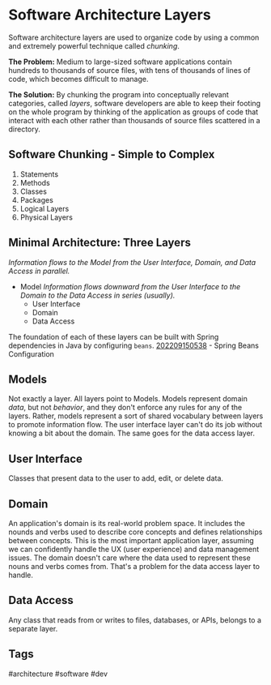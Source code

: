 # Software Architecture Layers

Software architecture layers are used to organize code by using a common and extremely powerful technique called *chunking*. 

**The Problem:** Medium to large-sized software applications contain hundreds to thousands of source files, with tens of thousands of lines of code, which becomes difficult to manage.  

**The Solution:** By chunking the program into conceptually relevant categories, called *layers*, software developers are able to keep their footing on the whole program by thinking of the application as groups of code that interact with each other rather than thousands of source files scattered in a directory.

## Software Chunking - Simple to Complex
1. Statements
2. Methods
3. Classes
4. Packages
5. Logical Layers
6. Physical Layers

## Minimal Architecture: Three Layers
*Information flows to the Model from the User Interface, Domain, and Data Access in parallel.*
* Model
*Information flows downward from the User Interface to the Domain to the Data Access in series (usually).*
    * User Interface
    * Domain 
    * Data Access

The foundation of each of these layers can be built with Spring dependencies in Java by configuring `beans`.
[202209150538](../202209150538) - Spring Beans Configuration

## Models
Not exactly a layer. All layers point to Models. Models represent domain *data*, but not *behavior*, and they don't enforce any rules for any of the layers. Rather, models represent a sort of shared vocabulary between layers to promote information flow. The user interface layer can't do its job without knowing a bit about the domain. The same goes for the data access layer.  

## User Interface
Classes that present data to the user to add, edit, or delete data.

## Domain
An application's domain is its real-world problem space. It includes the nounds and verbs used to describe core concepts and defines relationships between concepts. This is the most important application layer, assuming we can confidently handle the UX (user experience) and data management issues. The domain doesn't care where the data used to represent these nouns and verbs comes from. That's a problem for the  data access layer to handle.  

## Data Access
Any class that reads from or writes to files, databases, or APIs, belongs to a separate layer.

## Tags
#architecture #software #dev
